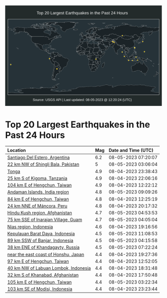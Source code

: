 ![Map](./map.png)

# Top 20 Largest Earthquakes in the Past 24 Hours

| Location | Mag | Date and Time (UTC) |
|:---|:---|:---|
| [Santiago Del Estero, Argentina](https://earthquake.usgs.gov/earthquakes/eventpage/us6000ky1y) | 6.2 | 08-05-2023 07:20:07 |
| [22 km NW of Shingli Bala, Pakistan](https://earthquake.usgs.gov/earthquakes/eventpage/us6000ky0p) | 5 | 08-05-2023 03:06:04 |
| [Tonga](https://earthquake.usgs.gov/earthquakes/eventpage/us6000kxzs) | 4.9 | 08-04-2023 23:38:43 |
| [25 km S of Kigoma, Tanzania](https://earthquake.usgs.gov/earthquakes/eventpage/us6000kxz5) | 4.9 | 08-04-2023 22:06:16 |
| [104 km E of Hengchun, Taiwan](https://earthquake.usgs.gov/earthquakes/eventpage/us6000kxsl) | 4.9 | 08-04-2023 12:22:12 |
| [Andaman Islands, India region](https://earthquake.usgs.gov/earthquakes/eventpage/us6000ky2x) | 4.8 | 08-05-2023 09:09:26 |
| [84 km E of Hengchun, Taiwan](https://earthquake.usgs.gov/earthquakes/eventpage/us6000kxsm) | 4.8 | 08-04-2023 12:25:19 |
| [24 km NNE of Máncora, Peru](https://earthquake.usgs.gov/earthquakes/eventpage/us6000kxye) | 4.8 | 08-04-2023 20:17:32 |
| [Hindu Kush region, Afghanistan](https://earthquake.usgs.gov/earthquakes/eventpage/us6000ky1a) | 4.7 | 08-05-2023 04:53:53 |
| [75 km SSE of Inarajan Village, Guam](https://earthquake.usgs.gov/earthquakes/eventpage/us6000ky13) | 4.7 | 08-05-2023 04:05:04 |
| [Nias region, Indonesia](https://earthquake.usgs.gov/earthquakes/eventpage/us6000kxxy) | 4.6 | 08-04-2023 19:16:56 |
| [Kepulauan Barat Daya, Indonesia](https://earthquake.usgs.gov/earthquakes/eventpage/us6000ky3b) | 4.5 | 08-05-2023 11:08:53 |
| [89 km SSW of Banjar, Indonesia](https://earthquake.usgs.gov/earthquakes/eventpage/us6000ky14) | 4.5 | 08-05-2023 04:15:58 |
| [38 km ENE of Khandagayty, Russia](https://earthquake.usgs.gov/earthquakes/eventpage/us6000ky1z) | 4.5 | 08-05-2023 07:22:24 |
| [near the east coast of Honshu, Japan](https://earthquake.usgs.gov/earthquakes/eventpage/us6000kxy0) | 4.4 | 08-04-2023 19:27:36 |
| [97 km E of Hengchun, Taiwan](https://earthquake.usgs.gov/earthquakes/eventpage/us6000kxsv) | 4.4 | 08-04-2023 12:52:05 |
| [40 km NW of Labuan Lombok, Indonesia](https://earthquake.usgs.gov/earthquakes/eventpage/us6000kxxq) | 4.4 | 08-04-2023 18:31:48 |
| [32 km S of Khanabad, Afghanistan](https://earthquake.usgs.gov/earthquakes/eventpage/us6000kxxb) | 4.4 | 08-04-2023 17:50:48 |
| [105 km E of Hengchun, Taiwan](https://earthquake.usgs.gov/earthquakes/eventpage/us6000ky0u) | 4.4 | 08-05-2023 03:22:34 |
| [103 km SE of Modisi, Indonesia](https://earthquake.usgs.gov/earthquakes/eventpage/us6000kxzn) | 4.4 | 08-04-2023 23:23:44 |
